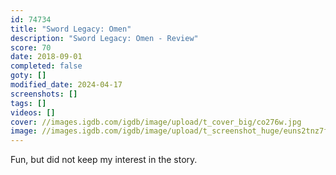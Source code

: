 ```yaml
---
id: 74734
title: "Sword Legacy: Omen"
description: "Sword Legacy: Omen - Review"
score: 70
date: 2018-09-01
completed: false
goty: []
modified_date: 2024-04-17
screenshots: []
tags: []
videos: []
cover: //images.igdb.com/igdb/image/upload/t_cover_big/co276w.jpg
image: //images.igdb.com/igdb/image/upload/t_screenshot_huge/euns2tnz7fywrmao1ddq.jpg
---
```

Fun, but did not keep my interest in the story.